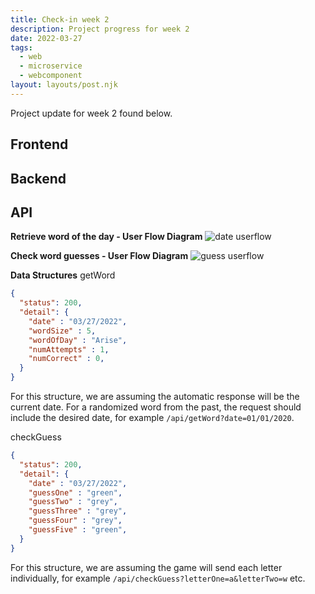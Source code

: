 ```yaml
---
title: Check-in week 2
description: Project progress for week 2
date: 2022-03-27
tags:
  - web
  - microservice
  - webcomponent
layout: layouts/post.njk
---
```


Project update for week 2 found below. 

## Frontend 

## Backend 

## API 
**Retrieve word of the day - User Flow Diagram**
![date userflow](https://dev-to-uploads.s3.amazonaws.com/uploads/articles/ncee6258qmk12x6y00kg.png)

**Check word guesses - User Flow Diagram**
![guess userflow](https://dev-to-uploads.s3.amazonaws.com/uploads/articles/xv87d50x80k0iblqbr67.png)

**Data Structures**
getWord
```json
{
  "status": 200,
  "detail": {
    "date" : "03/27/2022",
    "wordSize" : 5,
    "wordOfDay" : "Arise",
    "numAttempts" : 1,
    "numCorrect" : 0,
  }
}
```
For this structure, we are assuming the automatic response will be the current date. For a randomized word from the past, the request should include the desired date, for example `/api/getWord?date=01/01/2020`.

checkGuess
```json
{
  "status": 200,
  "detail": {
    "date" : "03/27/2022",
    "guessOne" : "green",
    "guessTwo" : "grey",
    "guessThree" : "grey",
    "guessFour" : "grey",
    "guessFive" : "green",
  }
}
```
For this structure, we are assuming the game will send each letter individually, for example `/api/checkGuess?letterOne=a&letterTwo=w` etc. 